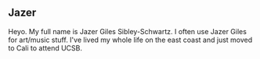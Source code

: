 ## Jazer
Heyo. My full name is Jazer Giles Sibley-Schwartz. I often use Jazer Giles for art/music stuff. I've lived my whole life on the east coast and just moved to Cali to attend UCSB. 

